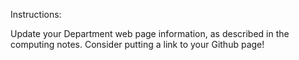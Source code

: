 Instructions:

Update your Department web page information, as described in the computing
notes. Consider putting a link to your Github page!

